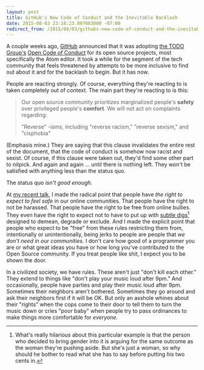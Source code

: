 ```yaml
---
layout: post
title: GitHub's New Code of Conduct and the Inevitable Backlash
date: 2015-08-03 23:18:23.897083000 -07:00
redirect_from: /2015/08/03/githubs-new-code-of-conduct-and-the-inevitable-backlash.html
---
```


A couple weeks ago, [GitHub][github] announced that it was adopting [the TODO Group's][todo] [Open Code of Conduct][code-of-conduct] for its open source projects, most specifically the Atom editor. It took a while for the segment of the tech community that feels threatened by attempts to be more inclusive to find out about it and for the backlash to begin. But it has now.

People are reacting strongly. Of course, everything they're reacting to is taken completely out of context. The main part they're reacting to is this:

> Our open source community prioritizes marginalized people's **safety** over privileged people's **comfort**. We will not act on complaints regarding:
>
> "Reverse" -isms, including "reverse racism," "reverse sexism," and "cisphobia"

(Emphasis mine.) They are saying that this clause invalidates the entire rest of the document, that the code of conduct is somehow now racist and sexist. Of course, if this clause were taken out, they'd find some other part to nitpick. And again and again ... until there is nothing left. They won't be satisfied with anything less than the status quo.

The status quo *isn't good enough.*

At [my recent talk][conversational-aikido], I made the radical point that people have *the right to expect to feel safe* in our online communities. That people have the right to not be harassed. That people have the right to be free from online bullies. They even have the right to expect not to have to put up with [subtle digs][hex-man][^1] designed to demean, degrade or exclude. And I made the explicit point that people who expect to be "free" from these rules restricting them from, intentionally or unintentionally, being jerks to people are people that *we don't need in our communities.* I don't care how good of a programmer you are or what great ideas you have or how long you've contributed to the Open Source community. If you treat people like shit, I expect you to be shown the door.

In a civilized society, we have rules. These aren't just "don't kill each other." They extend to things like "don't play your music loud after 9pm." And occasionally, people have parties and play their music loud after 9pm. Sometimes their neighbors aren't bothered. Sometimes they go around and ask their neighbors first if it will be OK. But only an asshole whines about their "rights" when the cops come to their door to tell them to turn the music down or cries "poor baby" when people try to pass ordinances to make things more comfortable for *everyone.*

[^1]: What's really hilarious about this particular example is that the person who decided to bring gender into it is arguing for the same outcome as the woman they're pushing aside. But she's just a woman, so why should he bother to read what she has to say before putting *his* two cents in.

[code-of-conduct]: http://blog.atom.io/2015/07/20/code-of-conduct.html
[conversational-aikido]: /2015/06/27/slides-from-my-talk-at-codeconf.html
[github]: https://github.com
[hex-man]: https://github.com/HugoGiraudel/sass-guidelines/issues/75#issuecomment-124737886
[todo]: http://todogroup.org/
